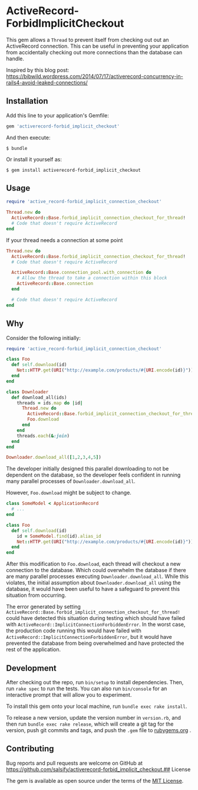 # ActiveRecord-ForbidImplicitCheckout

This gem allows a `Thread` to prevent itself from checking out out an ActiveRecord connection. This can be useful
in preventing your application from accidentally checking out more connections than the database can handle.

Inspired by this blog post: https://bibwild.wordpress.com/2014/07/17/activerecord-concurrency-in-rails4-avoid-leaked-connections/

## Installation

Add this line to your application's Gemfile:

```ruby
gem 'activerecord-forbid_implicit_checkout'
```

And then execute:

    $ bundle

Or install it yourself as:

    $ gem install activerecord-forbid_implicit_checkout

## Usage

```ruby
require 'active_record-forbid_implicit_connection_checkout'

Thread.new do
  ActiveRecord::Base.forbid_implicit_connection_checkout_for_thread!
  # Code that doesn't require ActiveRecord
end
```

If your thread needs a connection at some point
```ruby
Thread.new do
  ActiveRecord::Base.forbid_implicit_connection_checkout_for_thread!
  # Code that doesn't require ActiveRecord

  ActiveRecord::Base.connection_pool.with_connection do
    # Allow the thread to take a connection within this block
    ActiveRecord::Base.connection
  end

  # Code that doesn't require ActiveRecord
end
```

## Why
Consider the following initially:

```ruby
require 'active_record-forbid_implicit_connection_checkout'

class Foo
  def self.download(id)
    Net::HTTP.get(URI("http://example.com/products/#{URI.encode(id)}"))
  end
end

class Downloader
  def download_all(ids)
    threads = ids.map do |id|
      Thread.new do
        ActiveRecord::Base.forbid_implicit_connection_checkout_for_thread!
        Foo.download
      end
    end
    threads.each(&:join)
  end
end

Downloader.download_all([1,2,3,4,5])
```

The developer initially designed this parallel downloading to not be dependent on the database, so the developer feels confident in running
many parallel processes of `Downloader.download_all`.

However, `Foo.download` might be subject to change.

```ruby
class SomeModel < ApplicationRecord
  # ...
end

class Foo
  def self.download(id)
    id = SomeModel.find(id).alias_id
    Net::HTTP.get(URI("http://example.com/products/#{URI.encode(id)}"))
  end
end
```

After this modification to `Foo.download`, each thread will checkout a new connection to the database. Which could
overwhelm the database if there are many parallel processes executing `Downloader.download_all`. While this violates,
the initial assumption about `Downloader.download_all` using the database, it would have been useful to have a safeguard to prevent
this situation from occurring.

The error generated by setting `ActiveRecord::Base.forbid_implicit_connection_checkout_for_thread!` could have detected
 this situation during testing which should have failed with `ActiveRecord::ImplicitConnectionForbiddenError`. In the
 worst case, the production code running this would have failed with `ActiveRecord::ImplicitConnectionForbiddenError`,
 but it would have prevented the database from being overwhelmed and have protected the rest of the application.

## Development

After checking out the repo, run `bin/setup` to install dependencies. Then,
run `rake spec` to run the tests. You can also run `bin/console` for an
interactive prompt that will allow you to experiment.

To install this gem onto your local machine, run `bundle exec rake install`.

To release a new version, update the version number in `version.rb`, and then
run `bundle exec rake release`, which will create a git tag for the version,
push git commits and tags, and push the `.gem` file to
[rubygems.org](https://rubygems.org)
.

## Contributing

Bug reports and pull requests are welcome on GitHub at
https://github.com/salsify/activerecord-forbid_implicit_checkout.## License

The gem is available as open source under the terms of the
[MIT License](http://opensource.org/licenses/MIT).

